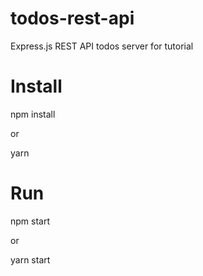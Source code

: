 # todos-rest-api
Express.js REST API todos server for tutorial

# Install

npm install

or

yarn

# Run

npm start

or 

yarn start